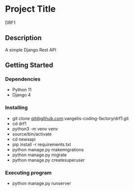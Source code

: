 # Project Title

DRF1

## Description

A simple Django Rest API

## Getting Started

### Dependencies

* Python 11
* Django 4

### Installing

* git clone git@github.com:vangelis-coding-factory/drf1.git
* cd drf1
* python3 -m venv venv
* source/bin/activate
* cd newsapi
* pip install -r requirements.txt
* python manage.py makemigrations
* python manage.py migrate
* python manage.py createsuperuser

### Executing program

* python manage.py runserver